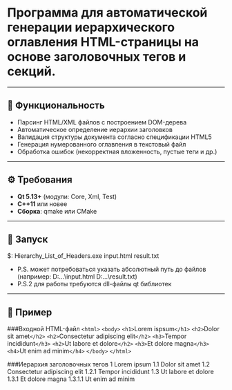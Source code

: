 # Программа для автоматической генерации иерархического оглавления HTML-страницы на основе заголовочных тегов и секций.

---

## 📌 Функциональность
- Парсинг HTML/XML файлов с построением DOM-дерева
- Автоматическое определение иерархии заголовков
- Валидация структуры документа согласно спецификации HTML5
- Генерация нумерованного оглавления в текстовый файл
- Обработка ошибок (некорректная вложенность, пустые теги и др.)

---

## ⚙️ Требования
- **Qt 5.13+** (модули: Core, Xml, Test)
- **C++11** или новее
- **Сборка**: qmake или CMake

---

## 🚀 Запуск

$: Hierarchy_List_of_Headers.exe input.html result.txt
- P.S. может потребоваться указать абсолютный путь до файлов (например: D:\...\input.html D:\...\result.txt)
- P.S.2 для работы требуются dll-файлы qt библиотек

---

## 📝 Пример

###Входной HTML-файл
`<html>`
`<body>`
`<h1>`Lorem ispsum`</h1>`
`<h2>`Dolor sit amet`</h2>`
`<h2>`Consectetur adipiscing elit`</h2>`
`<h3>`Tempor incididunt`</h3>`
`<h2>`Ut labore et dolore`</h2>`
`<h3>`Et dolore magna`</h3>`
`<h4>`Ut enim ad minim`</h4>`
`</body>`
`</html>`

###Иерархия заголовочных тегов
1 Lorem ipsum
1.1 Dolor sit amet
1.2 Consectetur adipiscing elit
1.2.1 Tempor incididunt
1.3 Ut labore et dolore
1.3.1 Et dolore magna
1.3.1.1 Ut enim ad minim